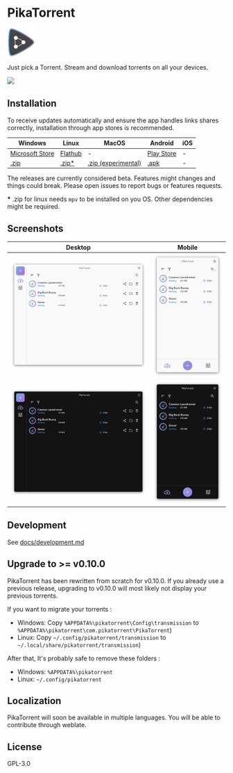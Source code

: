 # PikaTorrent

<img src="./assets/logo.svg" alt="PikaTorrent logo" width="64"/>

Just pick a Torrent. Stream and download torrents on all your devices.

<a href="https://discord.gg/6HxCV4aGdy">
  <img src="https://img.shields.io/badge/Join_us_on_discord-gray?logo=discord" />
</a>

## Installation

To receive updates automatically and ensure the app handles links shares correctly, installation through app stores is recommended.

| Windows | Linux | MacOS | Android | iOS |
| -- | -- | -- | -- | -- |
| [Microsoft Store](https://apps.microsoft.com/detail/9n9gjq9bdjw3?mode=direct) | [Flathub](https://flathub.org/apps/com.pikatorrent.PikaTorrent) | - | [Play Store](https://play.google.com/store/apps/details?id=com.pikatorrent.PikaTorrent) | - |
| [.zip](https://github.com/G-Ray/pikatorrent/releases) | [.zip*](https://github.com/G-Ray/pikatorrent/releases) | [.zip (experimental)](https://github.com/G-Ray/pikatorrent/releases) | [.apk](https://github.com/G-Ray/pikatorrent/releases) | - |

The releases are currently considered beta. Features might changes and things could break. Please open issues to report bugs or features requests.

**\*** .zip for linux needs `mpv` to be installed on you OS. Other dependencies might be required.

## Screenshots

| Desktop                                                  | Mobile                                                 |
| -------------------------------------------------------- | ------------------------------------------------------ |
| ![Desktop - Light mode](./screenshots/desktop-light.png) | ![Mobile - Light mode](./screenshots/mobile-light.png) |
| ![Desktop - Dark mode](./screenshots/desktop-dark.png)   | ![Mobile - Dark mode](./screenshots/mobile-dark.png)   |

## Development

See [docs/development.md](./docs/development.md)

## Upgrade to >= v0.10.0

PikaTorrent has been rewritten from scratch for v0.10.0. If you already use a previous release, upgrading to v0.10.0 will most likely not display your previous torrents.

If you want to migrate your torrents :

- Windows: Copy `%APPDATA%\pikatorrent\Config\transmission` to `%APPDATA%\pikatorrent\com.pikatorrent\PikaTorrent`)
- Linux: Copy `~/.config/pikatorrent/transmission` to `~/.local/share/pikatorrent/transmission`)

After that, It's probably safe to remove these folders :

- Windows: `%APPDATA%\pikatorrent`
- Linux: `~/.config/pikatorrent`

## Localization

PikaTorrent will soon be available in multiple languages. You will be able to contribute through weblate.

## License

GPL-3.0
